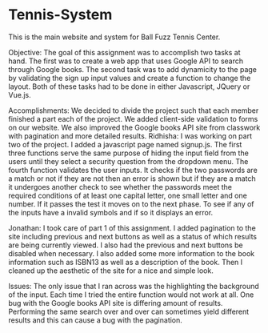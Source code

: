 # Tennis-System
This is the main website and system for Ball Fuzz Tennis Center.

Objective: The goal of this assignment was to accomplish two tasks at hand. The first was to create a web app that uses Google API to search through Google books. The second task was to add dynamicity to the page by validating the sign up input values and create a function to change the layout. Both of these tasks had to be done in either Javascript, JQuery or Vue.js.

Accomplishments: We decided to divide the project such that each member finished a part each of the project. We added client-side validation to forms on our website. We also improved the Google books API site from classwork with pagination and more detailed results.
Ridhisha: I was working on part two of the project. I added a javascript page named signup.js. The first three functions serve the same purpose of hiding the input field from the users until they select a security question from the dropdown menu. The fourth function validates the user inputs. It checks if the two passwords are a match or not if they are not then an error is shown but if they are a match it undergoes another check to see whether the passwords meet the required conditions of at least one capital letter, one small letter and one number. If it passes the test it moves on to the next phase. To see if any of the inputs have a invalid symbols and if so it displays an error.

Jonathan: I took care of part 1 of this assignment. I added pagination to the site including previous and next buttons as well as a status of which results are being currently viewed. I also had the previous and next buttons be disabled when necessary. I also added some more information to the book information such as ISBN13 as well as a description of the book. Then I cleaned up the aesthetic of the site for a nice and simple look. 

Issues: The only issue that I ran across was the highlighting the background of the input. Each time I tried the entire function would not work at all. One bug with the Google books API site is differing amount of results. Performing the same search over and over can sometimes yield different results and this can cause a bug with the pagination.
